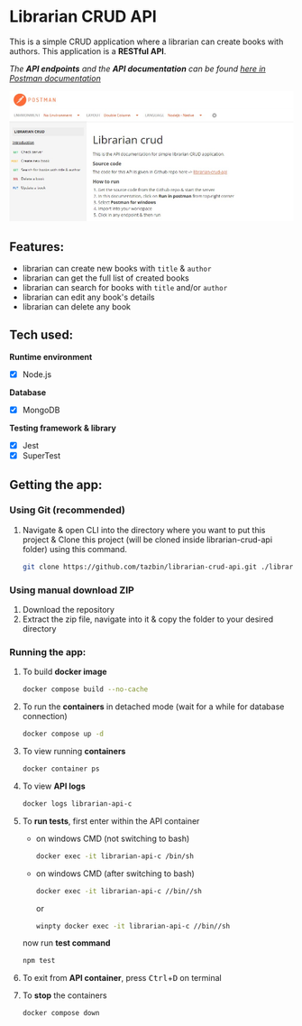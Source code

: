 # Librarian CRUD API

This is a simple CRUD application where a librarian can create books with authors. This application is a **RESTful API**.

<em> The **API endpoints** and the **API documentation** can be found [here in Postman documentation](https://documenter.getpostman.com/view/14185987/2s83zduQzF) </em> 

![postman api documentation](./postman-doc.jpg)

## Features:
- librarian can create new books with ``title`` & ``author``
- librarian can get the full list of created books
- librarian can search for books with ``title`` and/or ``author``
- librarian can edit any book's details
- librarian can delete any book

## Tech used:

**Runtime environment**
- [x] Node.js

**Database**
- [x] MongoDB

**Testing framework & library**
- [x] Jest
- [x] SuperTest

## Getting the app:
### Using Git (recommended)
1. Navigate & open CLI into the directory where you want to put this project & Clone this project (will be cloned inside librarian-crud-api folder) using this command.
   
    ```bash
    git clone https://github.com/tazbin/librarian-crud-api.git ./librarian-crud-api
    ```
### Using manual download ZIP
1. Download the repository
2. Extract the zip file, navigate into it & copy the folder to your desired directory

### Running the app:
1. To build **docker image**
    ```bash
    docker compose build --no-cache
    ```

2. To run the **containers** in detached mode (wait for a while for database connection)
    ```bash
    docker compose up -d
    ```

3. To view running **containers**
    ```bash
    docker container ps
    ```

4. To view **API logs**
    ```bash
    docker logs librarian-api-c
    ```

5. To **run tests**, first enter within the API container
   - on windows CMD (not switching to bash)
        ```bash
        docker exec -it librarian-api-c /bin/sh
        ```
   - on windows CMD (after switching to bash)
        ```bash
        docker exec -it librarian-api-c //bin//sh
        ```
        or
        ```bash
        winpty docker exec -it librarian-api-c //bin//sh
        ```
    now run **test command**
    ```bash
    npm test
    ```
6. To exit from **API container**, press <kbd>Ctrl</kbd>+<kbd>D</kbd> on terminal

7. To **stop** the containers
    ```bash
    docker compose down
    ```
